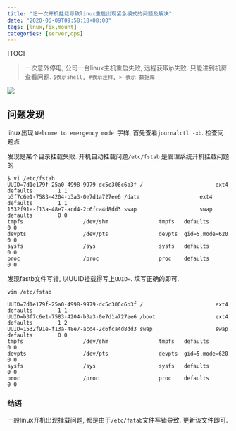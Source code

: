 ```yaml
---
title: "记一次开机挂载导致linux重启出现紧急模式的问题及解决"
date: "2020-06-09T09:58:18+08:00"
tags: [lnux,fix,mount]
categories: [server,ops]
---
```


[TOC]

>  一次意外停电, 公司一台linux主机重启失败,  远程获取ip失败. 只能进到机房查看问题. 
`$表示shell, #表示注释, > 表示 数据库`

![](https://code.aliyun.com/louisehong/images/raw/master/tools/1591692298225.jpg)

## 问题发现

linux出现 `Welcome to emergency mode `字样, 首先查看`journalctl -xb`. 检查问题点

发现是某个目录挂载失败.  开机自动挂载问题`/etc/fstab` 是管理系统开机挂载问题的

```
$ vi /etc/fstab
UUID=7d1e179f-25a0-4998-9979-dc5c306c6b3f /                       ext4    defaults        1 1
b3f7c6e1-7583-4204-b3a3-0e7d1a727ee6 /data                   ext4    defaults        1 1
1532f91e-f13a-48e7-acd4-2c6fca4d8dd3 swap                    swap    defaults        0 0
tmpfs                   /dev/shm                tmpfs   defaults        0 0
devpts                  /dev/pts                devpts  gid=5,mode=620  0 0
sysfs                   /sys                    sysfs   defaults        0 0
proc                    /proc                   proc    defaults        0 0

```

发现fastb文件写错, 以UUID挂载得写上`UUID=`.  填写正确的即可.

```
vim /etc/fstab

UUID=7d1e179f-25a0-4998-9979-dc5c306c6b3f /                       ext4    defaults        1 1
UUID=b3f7c6e1-7583-4204-b3a3-0e7d1a727ee6 /boot                   ext4    defaults        1 2
UUID=1532f91e-f13a-48e7-acd4-2c6fca4d8dd3 swap                    swap    defaults        0 0
tmpfs                   /dev/shm                tmpfs   defaults        0 0
devpts                  /dev/pts                devpts  gid=5,mode=620  0 0
sysfs                   /sys                    sysfs   defaults        0 0
proc                    /proc                   proc    defaults        0 0

```

### 结语

一般linux开机出现挂载问题, 都是由于`/etc/fatab`文件写错导致.  更新该文件即可. 

